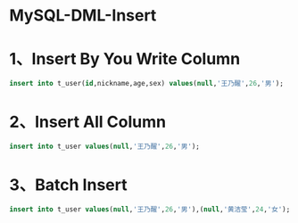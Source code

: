# MySQL-DML-Insert

# 1、Insert By You Write Column

```sql
insert into t_user(id,nickname,age,sex) values(null,'王乃醒',26,'男');
```

# 2、Insert All Column

```sql
insert into t_user values(null,'王乃醒',26,'男');
```

# 3、Batch Insert

```sql
insert into t_user values(null,'王乃醒',26,'男'),(null,'黄洁莹',24,'女');
```

